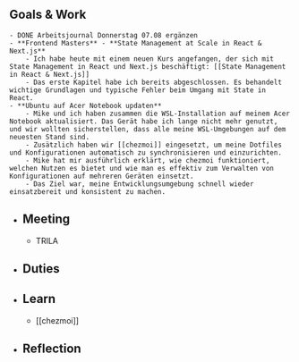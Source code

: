 ## Goals & Work
	- DONE Arbeitsjournal Donnerstag 07.08 ergänzen
	- **Frontend Masters** - **State Management at Scale in React & Next.js**
		- Ich habe heute mit einem neuen Kurs angefangen, der sich mit State Management in React und Next.js beschäftigt: [[State Management in React & Next.js]]
		- Das erste Kapitel habe ich bereits abgeschlossen. Es behandelt wichtige Grundlagen und typische Fehler beim Umgang mit State in React.
	- **Ubuntu auf Acer Notebook updaten**
		- Mike und ich haben zusammen die WSL-Installation auf meinem Acer Notebook aktualisiert. Das Gerät habe ich lange nicht mehr genutzt, und wir wollten sicherstellen, dass alle meine WSL-Umgebungen auf dem neuesten Stand sind.
		- Zusätzlich haben wir [[chezmoi]] eingesetzt, um meine Dotfiles und Konfigurationen automatisch zu synchronisieren und einzurichten.
		- Mike hat mir ausführlich erklärt, wie chezmoi funktioniert, welchen Nutzen es bietet und wie man es effektiv zum Verwalten von Konfigurationen auf mehreren Geräten einsetzt.
		- Das Ziel war, meine Entwicklungsumgebung schnell wieder einsatzbereit und konsistent zu machen.
- ## Meeting
	- TRILA
- ## Duties
- ## Learn
	- [[chezmoi]]
- ## Reflection